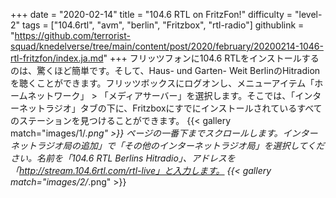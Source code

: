 +++
date = "2020-02-14"
title = "104.6 RTL on FritzFon!"
difficulty = "level-2"
tags = ["104.6rtl", "avm", "berlin", "Fritzbox", "rtl-radio"]
githublink = "https://github.com/terrorist-squad/knedelverse/tree/main/content/post/2020/february/20200214-1046-rtl-fritzfon/index.ja.md"
+++
フリッツフォンに104.6 RTLをインストールするのは、驚くほど簡単です。そして、Haus- und Garten- Weit BerlinのHitradionを聴くことができます。フリッツボックスにログオンし、メニューアイテム「ホームネットワーク」 > 「メディアサーバー」を選択します。そこでは、「インターネットラジオ」タブの下に、Fritzboxにすでにインストールされているすべてのステーションを見つけることができます。
{{< gallery match="images/1/*.png" >}}
ページの一番下までスクロールします。インターネットラジオ局の追加」で「その他のインターネットラジオ局」を選択してください。名前を「104.6 RTL Berlins Hitradio」、アドレスを「http://stream.104.6rtl.com/rtl-live」と入力します。
{{< gallery match="images/2/*.png" >}}
